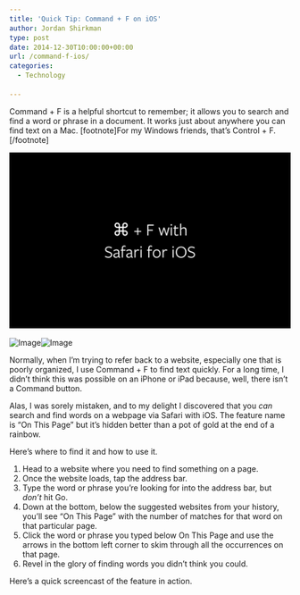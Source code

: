 ```yaml
---
title: 'Quick Tip: Command + F on iOS'
author: Jordan Shirkman
type: post
date: 2014-12-30T10:00:00+00:00
url: /command-f-ios/
categories:
  - Technology

---
```

Command + F is a helpful shortcut to remember; it allows you to search and find a word or phrase in a document. It works just about anywhere you can find text on a Mac. [footnote]For my Windows friends, that’s Control + F.[/footnote]

![Image](/static/images/Command-F.jpeg) 

![Image](/static/images/?-F.jpeg)![Image](/static/images/?-F.jpeg) 

Normally, when I’m trying to refer back to a website, especially one that is poorly organized, I use Command + F to find text quickly. For a long time, I didn’t think this was possible on an iPhone or iPad because, well, there isn’t a Command button.

Alas, I was sorely mistaken, and to my delight I discovered that you _can_ search and find words on a webpage via Safari with iOS. The feature name is “On This Page” but it’s hidden better than a pot of gold at the end of a rainbow.

Here’s where to find it and how to use it. <!--more-->

  1. Head to a website where you need to find something on a page.
  2. Once the website loads, tap the address bar.
  3. Type the word or phrase you’re looking for into the address bar, but _don’t_ hit Go.
  4. Down at the bottom, below the suggested websites from your history, you’ll see “On This Page” with the number of matches for that word on that particular page.
  5. Click the word or phrase you typed below On This Page and use the arrows in the bottom left corner to skim through all the occurrences on that page.
  6. Revel in the glory of finding words you didn’t think you could.

Here’s a quick screencast of the feature in action.